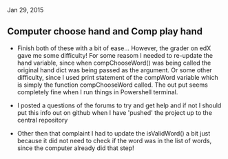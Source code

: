 Jan 29, 2015

## Computer choose hand and Comp play hand

* Finish both of these with a bit of ease... However, the grader on edX gave
  me some difficulty! For some reasom I needed to re-update the hand variable,
  since when compChooseWord() was being called the original hand dict was being
  passed as the argument. Or some other difficulty, since I used print 
  statement of the compWord variable which is simply the function compChooseWord
  called. The out put seems completely fine when I run things in Powershell
  terminal. 
* I posted a questions of the forums to try and get help and if not I should 
  put this info out on github when I have 'pushed' the project up to the 
  central repository
  
* Other then that complaint I had to update the isValidWord() a bit just 
  because it did not need to check if the word was in the list of words, since
  the computer already did that step!